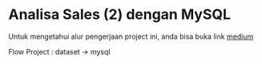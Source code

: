 # Analisa Sales (2) dengan MySQL

Untuk mengetahui alur pengerjaan project ini, anda bisa buka link [medium](https://medium.com/@muhamadfarididahlan/study-case-mysql-2-analisa-data-penjualan-dan-soal-logika-dengan-mysql-d66e622f74b6)


Flow Project : dataset -> mysql
